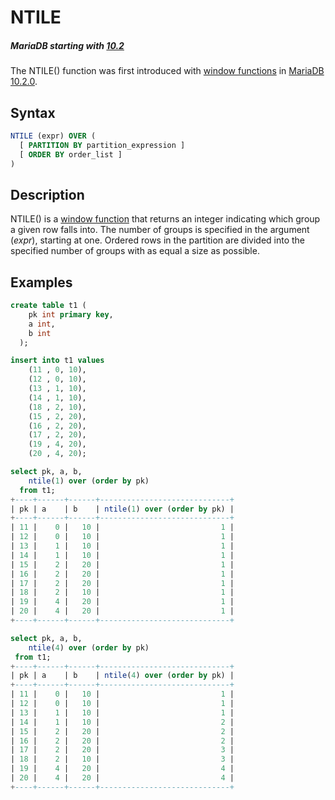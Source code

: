# NTILE

##### MariaDB starting with [10.2](/kb/en/what-is-mariadb-102/)

The NTILE() function was first introduced with [window functions](/built-in-functions/special-functions/window-functions) in [MariaDB 10.2.0](/kb/en/mariadb-1020-release-notes/).

## Syntax

```sql
NTILE (expr) OVER ( 
  [ PARTITION BY partition_expression ] 
  [ ORDER BY order_list ]
)
```

## Description

NTILE() is a [window function](/built-in-functions/special-functions/window-functions) that returns an integer indicating which group a given row falls into. The number of groups is specified in the argument (<em>expr</em>), starting at one. Ordered rows in the partition are divided into the specified number of groups with as equal a size as possible.

## Examples

```sql
create table t1 (
    pk int primary key,
    a int,
    b int
  );

insert into t1 values
    (11 , 0, 10),
    (12 , 0, 10),
    (13 , 1, 10),
    (14 , 1, 10),
    (18 , 2, 10),
    (15 , 2, 20),
    (16 , 2, 20),
    (17 , 2, 20),
    (19 , 4, 20),
    (20 , 4, 20);

select pk, a, b,
    ntile(1) over (order by pk)
  from t1;
+----+------+------+-----------------------------+
| pk | a    | b    | ntile(1) over (order by pk) |
+----+------+------+-----------------------------+
| 11 |    0 |   10 |                           1 |
| 12 |    0 |   10 |                           1 |
| 13 |    1 |   10 |                           1 |
| 14 |    1 |   10 |                           1 |
| 15 |    2 |   20 |                           1 |
| 16 |    2 |   20 |                           1 |
| 17 |    2 |   20 |                           1 |
| 18 |    2 |   10 |                           1 |
| 19 |    4 |   20 |                           1 |
| 20 |    4 |   20 |                           1 |
+----+------+------+-----------------------------+

select pk, a, b,
    ntile(4) over (order by pk)
 from t1;
+----+------+------+-----------------------------+
| pk | a    | b    | ntile(4) over (order by pk) |
+----+------+------+-----------------------------+
| 11 |    0 |   10 |                           1 |
| 12 |    0 |   10 |                           1 |
| 13 |    1 |   10 |                           1 |
| 14 |    1 |   10 |                           2 |
| 15 |    2 |   20 |                           2 |
| 16 |    2 |   20 |                           2 |
| 17 |    2 |   20 |                           3 |
| 18 |    2 |   10 |                           3 |
| 19 |    4 |   20 |                           4 |
| 20 |    4 |   20 |                           4 |
+----+------+------+-----------------------------+
```